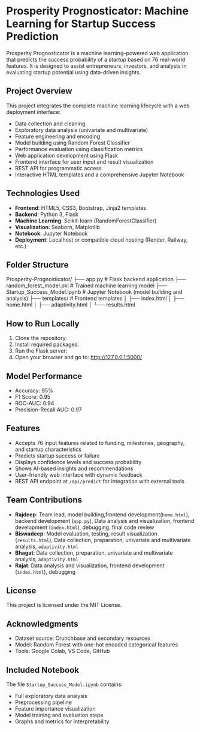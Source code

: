 # Prosperity Prognosticator: Machine Learning for Startup Success Prediction

Prosperity Prognosticator is a machine learning–powered web application that predicts the success probability of a startup based on 76 real-world features. It is designed to assist entrepreneurs, investors, and analysts in evaluating startup potential using data-driven insights.

## Project Overview

This project integrates the complete machine learning lifecycle with a web deployment interface:

- Data collection and cleaning
- Exploratory data analysis (univariate and multivariate)
- Feature engineering and encoding
- Model building using Random Forest Classifier
- Performance evaluation using classification metrics
- Web application development using Flask
- Frontend interface for user input and result visualization
- REST API for programmatic access
- Interactive HTML templates and a comprehensive Jupyter Notebook

## Technologies Used

- **Frontend**: HTML5, CSS3, Bootstrap, Jinja2 templates
- **Backend**: Python 3, Flask
- **Machine Learning**: Scikit-learn (RandomForestClassifier)
- **Visualization**: Seaborn, Matplotlib
- **Notebook**: Jupyter Notebook
- **Deployment**: Localhost or compatible cloud hosting (Render, Railway, etc.)

## Folder Structure

Prosperity-Prognosticator/
├── app.py # Flask backend application
├── random_forest_model.pkl # Trained machine learning model
├── Startup_Success_Model.ipynb # Jupyter Notebook (model building and analysis)
├── templates/ # Frontend templates
│ ├── index.html
│ ├── home.html
│ ├── adaptivity.html
│ └── results.html


## How to Run Locally

1. Clone the repository:
2. Install required packages:
3. Run the Flask server:
4. Open your browser and go to: http://127.0.0.1:5000/


## Model Performance

- Accuracy: 95%
- F1 Score: 0.95
- ROC-AUC: 0.94
- Precision-Recall AUC: 0.97

## Features

- Accepts 76 input features related to funding, milestones, geography, and startup characteristics
- Predicts startup success or failure
- Displays confidence levels and success probability
- Shows AI-based insights and recommendations
- User-friendly web interface with dynamic feedback
- REST API endpoint at `/api/predict` for integration with external tools

## Team Contributions

- **Rajdeep**: Team lead, model building,frontend development(`home.html`), backend development (`app.py`), Data analysis and visualization, frontend development (`index.html`), debugging, final code review
- **Biswadeep**: Model evaluation, testing, result visualization (`results.html`), Data collection, preparation, univariate and multivariate analysis, `adaptivity.html`
- **Bhagat**: Data collection, preparation, univariate and multivariate analysis, `adaptivity.html`
- **Rajat**: Data analysis and visualization, frontend development (`index.html`), debugging

## License

This project is licensed under the MIT License.

## Acknowledgments

- Dataset source: Crunchbase and secondary resources
- Model: Random Forest with one-hot encoded categorical features
- Tools: Google Colab, VS Code, GitHub

## Included Notebook

The file `Startup_Success_Model.ipynb` contains:

- Full exploratory data analysis
- Preprocessing pipeline
- Feature importance visualization
- Model training and evaluation steps
- Graphs and metrics for interpretability
